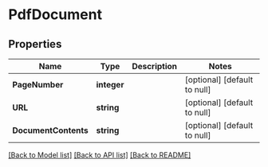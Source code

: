 # PdfDocument

## Properties
Name | Type | Description | Notes
------------ | ------------- | ------------- | -------------
**PageNumber** | **integer** |  | [optional] [default to null]
**URL** | **string** |  | [optional] [default to null]
**DocumentContents** | **string** |  | [optional] [default to null]

[[Back to Model list]](../README.md#documentation-for-models) [[Back to API list]](../README.md#documentation-for-api-endpoints) [[Back to README]](../README.md)


